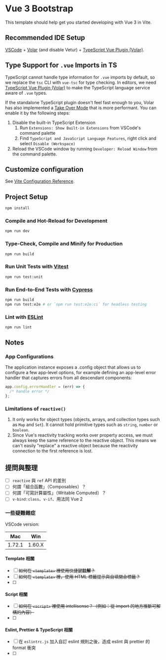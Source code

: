 # Vue 3 Bootstrap

This template should help get you started developing with Vue 3 in Vite.

## Recommended IDE Setup

[VSCode](https://code.visualstudio.com/) + [Volar](https://marketplace.visualstudio.com/items?itemName=Vue.volar) (and disable Vetur) + [TypeScript Vue Plugin (Volar)](https://marketplace.visualstudio.com/items?itemName=Vue.vscode-typescript-vue-plugin).

## Type Support for `.vue` Imports in TS

TypeScript cannot handle type information for `.vue` imports by default, so we replace the `tsc` CLI with `vue-tsc` for type checking. In editors, we need [TypeScript Vue Plugin (Volar)](https://marketplace.visualstudio.com/items?itemName=Vue.vscode-typescript-vue-plugin) to make the TypeScript language service aware of `.vue` types.

If the standalone TypeScript plugin doesn't feel fast enough to you, Volar has also implemented a [Take Over Mode](https://github.com/johnsoncodehk/volar/discussions/471#discussioncomment-1361669) that is more performant. You can enable it by the following steps:

1. Disable the built-in TypeScript Extension
   1. Run `Extensions: Show Built-in Extensions` from VSCode's command palette
   2. Find `TypeScript and JavaScript Language Features`, right click and select `Disable (Workspace)`
2. Reload the VSCode window by running `Developer: Reload Window` from the command palette.

## Customize configuration

See [Vite Configuration Reference](https://vitejs.dev/config/).

## Project Setup

```sh
npm install
```

### Compile and Hot-Reload for Development

```sh
npm run dev
```

### Type-Check, Compile and Minify for Production

```sh
npm run build
```

### Run Unit Tests with [Vitest](https://vitest.dev/)

```sh
npm run test:unit
```

### Run End-to-End Tests with [Cypress](https://www.cypress.io/)

```sh
npm run build
npm run test:e2e # or `npm run test:e2e:ci` for headless testing
```

### Lint with [ESLint](https://eslint.org/)

```sh
npm run lint
```

## Notes

### App Configurations

The application instance exposes a .config object that allows us to configure a few app-level options, for example defining an app-level error handler that captures errors from all descendant components:

```js
app.config.errorHandler = (err) => {
  /* handle error */
};
```

### Limitations of `reactive()`

1. It only works for object types (objects, arrays, and collection types such as `Map` and `Set`). It cannot hold primitive types such as `string`, `number` or `boolean`.
2. Since Vue's reactivity tracking works over property access, we must always keep the same reference to the reactive object. This means we can't easily "replace" a reactive object because the reactivity connection to the first reference is lost.

## 提問與整理

- [ ] `reactive` 與 `ref` API 的差別
- [ ] 何謂「組合函數」（Composables）？
- [ ] 何謂「可寫計算屬性」（Writable Computed）？
- [ ] `v-bind:class`、`v-if`、用法同 Vue 2

### 一些疑難雜症

VSCode version:

| Mac    | Win    |
| ------ | ------ |
| 1.72.1 | 1.60.X |

#### Template 相關

- [ ] ~~如何在 `<template>` 裡使用快捷鍵**註解**？~~
- [ ] ~~如何在 `<template>` 裡，使用 HTML 標籤提示與自填閉合標籤？~~
- [ ]

#### Script 相關

- [ ] ~~如何在 `<script>` 裡使用 intellisense？（例如：從 import 的地方推斷可解構的內容）~~
- [ ]

#### Eslint, Prettier & TypeScript 相關

- [ ] 在 `eslintrc.js` 加入自訂 eslint 規則之後，造成 eslint 與 prettier 的 format 衝突
- [ ]
